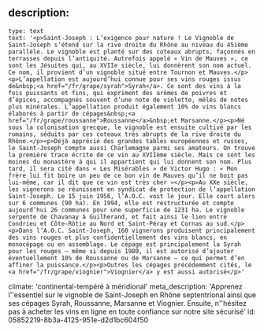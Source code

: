 description:
  -
    type: text
    text: '<p>Saint-Joseph : L’exigence pour nature ! Le Vignoble de Saint-Joseph s’étend sur la rive droite du Rhône au niveau du 45ième parallèle. Le vignoble est planté sur des coteaux abrupts, façonnés en terrasses depuis l’antiquité. Autrefois appelé « Vin de Mauves », ce sont les Jésuites qui, au XVIIe siècle, lui donnèrent son nom actuel. Ce nom, il provient d’un vignoble situé entre Tournon et Mauves.</p><p>L’appellation est aujourd’hui connue pour ses vins rouges issus de&nbsp;<a href="/fr/grape/syrah">Syrah</a>. Ce sont des vins à la fois puissants et fins, qui expriment des arômes de poivres et d’épices, accompagnés souvent d’une note de violette, mêlés de notes plus minérales. L’appellation produit également 10% de vins blancs élaborés à partir de cépages&nbsp;<a href="/fr/grape/roussanne">Roussanne</a>&nbsp;et Marsanne.</p><p>Né sous la colonisation grecque, le vignoble est ensuite cultivé par les romains, séduits par ces coteaux très abrupts de la rive droite du Rhône.</p><p>Déjà apprécié des grandes tables européennes et russes, le Saint-Joseph compte aussi Charlemagne parmi ses amateurs. On trouve la première trace écrite de ce vin au XVIIème siècle. Mais ce sont les moines du monastère à qui il appartient qui lui donnent son nom. Plus tard, il sera cité dans « Les Misérables » de Victor Hugo : « Mon frère lui fit boire un peu de ce bon vin de Mauves qu’il ne boit pas lui-même, car il dit que ce vin est très cher »</p><p>Au XXe siècle, les vignerons se réunissent en syndicat de protection de l’appellation Saint-Joseph. Le 15 juin 1956, l’A.O.C. voit le jour. Elle court alors sur 6 communes (90 ha). En 1994, elle est restructurée et compte aujourd’hui 26 communes pour une superficie de 1231 ha. Le vignoble serpente de Chavanay à Guilherand, et fait ainsi le lien entre Condrieu et Côte-Rôtie au Nord et Saint-Péray et Cornas au sud.</p><p>Dans l’A.O.C. Saint-Joseph, 160 vignerons produisent principalement des vins rouges et plus confidentiellement des vins blancs, en monocépage ou en assemblage. Le cépage est principalement la Syrah pour les rouges – même si depuis 1980, il est autorisé d’ajouter éventuellement 10% de Roussanne ou de Marsanne – ce qui permet d’en affiner la puissance.</p><p>Outres les cépages précédemment cités, le <a href="/fr/grape/viognier">Viognier</a> y est aussi autorisé</p>'
climate: 'continental-tempéré à méridional'
meta_description: 'Apprenez l''essentiel sur le vignoble de Saint-Joseph en Rhône septentrional ainsi que ses cépages Syrah, Roussanne, Marsanne et Viognier. Ensuite, n''hésitez pas à acheter les vins en ligne en toute confiance sur notre site sécurisé'
id: 05852219-8b3a-4125-951e-d2d1bc604f50
